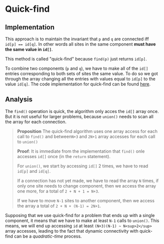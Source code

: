# Quick-find

## Implementation

This approach is to maintain the invariant that `p` and `q` are connected iff `id[p] == id[q]`. In other words all sites in the same component **must have the same value in `id[]`**.

This method is called "quick-find" because `find(p)` just returns `id[p]`.

To combine two components (`p` and  `q`), we have to make all of the `id[]` entries corresponding to both sets of sites the same value. To do so we got through the array changing all the entries with values equal to `id[p]` to the value `id[q]`. The code implementation for quick-find can be found [here](https://github.com/Nerdrigo/algorithms/blob/master/1_dynamic_connectivity/1_quick_find_UF.py).

## Analysis

The `find()` operation is quick, the algorithm only acces the `id[]` array once. But it is not useful for larger problems, because `union()` needs to scan all the array for each connection.

>**Proposition** The quick-find algorithm uses one array access for each call to `find()` and between`N+3` and `2N+1` array accesses for each call to `union()`
>
>**Proof**:
>It is immediate from the implementation that `find()` onle accesses `id[]` once (in the `return` statement).
>
>For `union()`, we start by accessing `id[]` 2 times, we have to read `id[p]` and `id[q]`.
>
>If a connection has not yet made, we have to read the array `N` times, if only one site needs to change component, then we access the array one more, for a total of `2 + N + 1 = N+3`. 
>
>If we have to move `N-1` sites to another component, then we access the array a total of `2 + N + (N-1) = 2N+1`.

Supposing that we use quick-find for a problem that ends up with a single component, it means that we have to make at least `N-1` calls to `union()`. This means, we will end up accessing `id` at least `(N+3)(N-1) ~ N<sup>2</sup>` array accesses, leading to the fact that dynamic connectivity with quick-find can be a *quadratic-time* process.